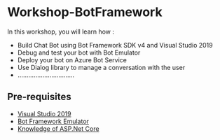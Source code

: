# Workshop-BotFramework

In this workshop, you will learn how :
 * Build Chat Bot using Bot Framework SDK v4 and Visual Studio 2019
 * Debug and test your bot with Bot Emulator
 * Deploy your bot on Azure Bot Service
 * Use Dialog library to manage a conversation with the user
 * ................................


 ## Pre-requisites

 * [Visual Studio 2019](https://www.visualstudio.com/downloads)
 * [Bot Framework Emulator](https://aka.ms/bot-framework-emulator-readme)
 * [Knowledge of ASP.Net Core](https://docs.microsoft.com/aspnet/core/) 


 